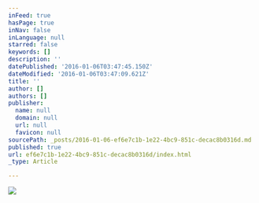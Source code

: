 ```yaml
---
inFeed: true
hasPage: true
inNav: false
inLanguage: null
starred: false
keywords: []
description: ''
datePublished: '2016-01-06T03:47:45.150Z'
dateModified: '2016-01-06T03:47:09.621Z'
title: ''
author: []
authors: []
publisher:
  name: null
  domain: null
  url: null
  favicon: null
sourcePath: _posts/2016-01-06-ef6e7c1b-1e22-4bc9-851c-decac8b0316d.md
published: true
url: ef6e7c1b-1e22-4bc9-851c-decac8b0316d/index.html
_type: Article

---
```

![](https://the-grid-user-content.s3-us-west-2.amazonaws.com/05a6ec08-0699-4205-bc5b-6010fb57024e.jpg)